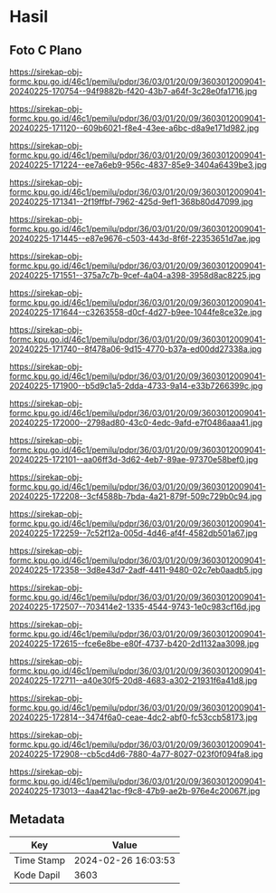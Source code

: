 # Hasil

## Foto C Plano

https://sirekap-obj-formc.kpu.go.id/46c1/pemilu/pdpr/36/03/01/20/09/3603012009041-20240225-170754--94f9882b-f420-43b7-a64f-3c28e0fa1716.jpg

https://sirekap-obj-formc.kpu.go.id/46c1/pemilu/pdpr/36/03/01/20/09/3603012009041-20240225-171120--609b6021-f8e4-43ee-a6bc-d8a9e171d982.jpg

https://sirekap-obj-formc.kpu.go.id/46c1/pemilu/pdpr/36/03/01/20/09/3603012009041-20240225-171224--ee7a6eb9-956c-4837-85e9-3404a6439be3.jpg

https://sirekap-obj-formc.kpu.go.id/46c1/pemilu/pdpr/36/03/01/20/09/3603012009041-20240225-171341--2f19ffbf-7962-425d-9ef1-368b80d47099.jpg

https://sirekap-obj-formc.kpu.go.id/46c1/pemilu/pdpr/36/03/01/20/09/3603012009041-20240225-171445--e87e9676-c503-443d-8f6f-22353651d7ae.jpg

https://sirekap-obj-formc.kpu.go.id/46c1/pemilu/pdpr/36/03/01/20/09/3603012009041-20240225-171551--375a7c7b-9cef-4a04-a398-3958d8ac8225.jpg

https://sirekap-obj-formc.kpu.go.id/46c1/pemilu/pdpr/36/03/01/20/09/3603012009041-20240225-171644--c3263558-d0cf-4d27-b9ee-1044fe8ce32e.jpg

https://sirekap-obj-formc.kpu.go.id/46c1/pemilu/pdpr/36/03/01/20/09/3603012009041-20240225-171740--8f478a06-9d15-4770-b37a-ed00dd27338a.jpg

https://sirekap-obj-formc.kpu.go.id/46c1/pemilu/pdpr/36/03/01/20/09/3603012009041-20240225-171900--b5d9c1a5-2dda-4733-9a14-e33b7266399c.jpg

https://sirekap-obj-formc.kpu.go.id/46c1/pemilu/pdpr/36/03/01/20/09/3603012009041-20240225-172000--2798ad80-43c0-4edc-9afd-e7f0486aaa41.jpg

https://sirekap-obj-formc.kpu.go.id/46c1/pemilu/pdpr/36/03/01/20/09/3603012009041-20240225-172101--aa06ff3d-3d62-4eb7-89ae-97370e58bef0.jpg

https://sirekap-obj-formc.kpu.go.id/46c1/pemilu/pdpr/36/03/01/20/09/3603012009041-20240225-172208--3cf4588b-7bda-4a21-879f-509c729b0c94.jpg

https://sirekap-obj-formc.kpu.go.id/46c1/pemilu/pdpr/36/03/01/20/09/3603012009041-20240225-172259--7c52f12a-005d-4d46-af4f-4582db501a67.jpg

https://sirekap-obj-formc.kpu.go.id/46c1/pemilu/pdpr/36/03/01/20/09/3603012009041-20240225-172358--3d8e43d7-2adf-4411-9480-02c7eb0aadb5.jpg

https://sirekap-obj-formc.kpu.go.id/46c1/pemilu/pdpr/36/03/01/20/09/3603012009041-20240225-172507--703414e2-1335-4544-9743-1e0c983cf16d.jpg

https://sirekap-obj-formc.kpu.go.id/46c1/pemilu/pdpr/36/03/01/20/09/3603012009041-20240225-172615--fce6e8be-e80f-4737-b420-2d1132aa3098.jpg

https://sirekap-obj-formc.kpu.go.id/46c1/pemilu/pdpr/36/03/01/20/09/3603012009041-20240225-172711--a40e30f5-20d8-4683-a302-21931f6a41d8.jpg

https://sirekap-obj-formc.kpu.go.id/46c1/pemilu/pdpr/36/03/01/20/09/3603012009041-20240225-172814--3474f6a0-ceae-4dc2-abf0-fc53ccb58173.jpg

https://sirekap-obj-formc.kpu.go.id/46c1/pemilu/pdpr/36/03/01/20/09/3603012009041-20240225-172908--cb5cd4d6-7880-4a77-8027-023f0f094fa8.jpg

https://sirekap-obj-formc.kpu.go.id/46c1/pemilu/pdpr/36/03/01/20/09/3603012009041-20240225-173013--4aa421ac-f9c8-47b9-ae2b-976e4c20067f.jpg


## Metadata

| Key        | Value               |
| ---------- | ------------------- |
| Time Stamp | 2024-02-26 16:03:53 |
| Kode Dapil | 3603                |



